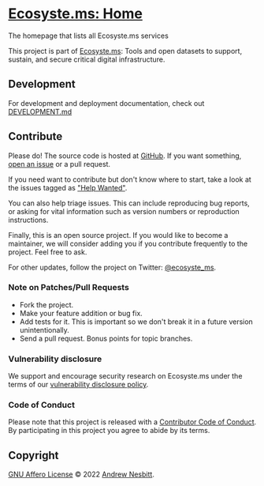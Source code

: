 # [Ecosyste.ms: Home](https://ecosyste.ms)

The homepage that lists all Ecosyste.ms services

This project is part of [Ecosyste.ms](https://ecosyste.ms): Tools and open datasets to support, sustain, and secure critical digital infrastructure.

## Development

For development and deployment documentation, check out [DEVELOPMENT.md](DEVELOPMENT.md)

## Contribute

Please do! The source code is hosted at [GitHub](https://github.com/ecosyste-ms/home). If you want something, [open an issue](https://github.com/ecosyste-ms/home/issues/new) or a pull request.

If you need want to contribute but don't know where to start, take a look at the issues tagged as ["Help Wanted"](https://github.com/ecosyste-ms/home/issues?q=is%3Aopen+is%3Aissue+label%3A%22help+wanted%22).

You can also help triage issues. This can include reproducing bug reports, or asking for vital information such as version numbers or reproduction instructions. 

Finally, this is an open source project. If you would like to become a maintainer, we will consider adding you if you contribute frequently to the project. Feel free to ask.

For other updates, follow the project on Twitter: [@ecosyste_ms](https://twitter.com/ecosyste_ms).

### Note on Patches/Pull Requests

 * Fork the project.
 * Make your feature addition or bug fix.
 * Add tests for it. This is important so we don't break it in a future version unintentionally.
 * Send a pull request. Bonus points for topic branches.

### Vulnerability disclosure

We support and encourage security research on Ecosyste.ms under the terms of our [vulnerability disclosure policy](https://github.com/ecosyste-ms/home/security/policy).

### Code of Conduct

Please note that this project is released with a [Contributor Code of Conduct](docs/CODE_OF_CONDUCT.md). By participating in this project you agree to abide by its terms.

## Copyright

[GNU Affero License](LICENSE) © 2022 [Andrew Nesbitt](https://github.com/andrew).
